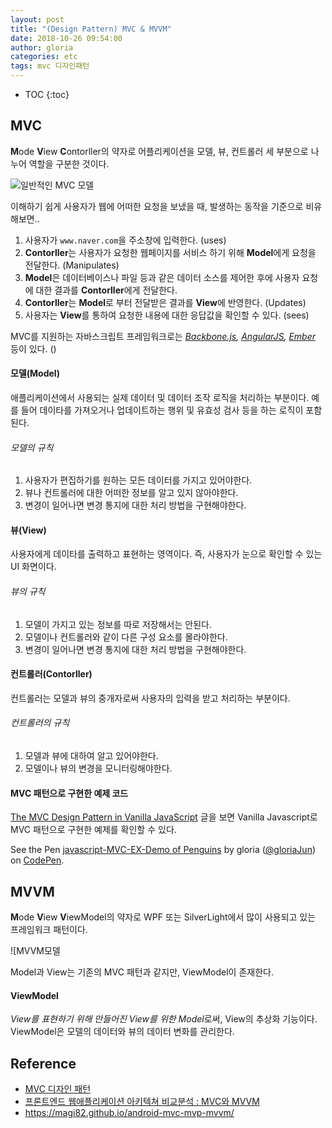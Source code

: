 ```yaml
---
layout: post
title: "(Design Pattern) MVC & MVVM"
date: 2018-10-26 09:54:00
author: gloria
categories: etc
tags: mvc 디자인패턴
---
```


* TOC
{:toc}

## MVC
**M**ode **V**iew **C**ontorller의 약자로 어플리케이션을 모델, 뷰, 컨트롤러 세 부분으로 나누어 역할을 구분한 것이다.

![일반적인 MVC 모델](https://upload.wikimedia.org/wikipedia/commons/thumb/5/53/Router-MVC-DB.svg/300px-Router-MVC-DB.svg.png)

이해하기 쉽게 사용자가 웹에 어떠한 요청을 보냈을 때, 발생하는 동작을 기준으로 비유해보면..
1. 사용자가 `www.naver.com`을 주소창에 입력한다. (uses)
2. **Contorller**는 사용자가 요청한 웹페이지를 서비스 하기 위해 **Model**에게 요청을 전달한다. (Manipulates)
3. **Model**은 데이터베이스나 파일 등과 같은 데이터 소스를 제어한 후에 사용자 요청에 대한 결과를 **Contorller**에게 전달한다.
4. **Contorller**는 **Model**로 부터 전달받은 결과를 **View**에 반영한다. (Updates)
5. 사용자는 **View**를 통하여 요청한 내용에 대한 응답값을 확인할 수 있다. (sees)


MVC를 지원하는 자바스크립트 프레임워크로는 *[Backbone.js](http://backbonejs.org/), [AngularJS](https://angularjs.org/), [Ember](http://emberjs.com/)* 등이 있다. ()

#### 모델(Model)
애플리케이션에서 사용되는 실제 데이터 및 데이터 조작 로직을 처리하는 부분이다.
예를 들어 데이타를 가져오거나 업데이트하는 행위 및  유효성 검사 등을 하는 로직이 포함된다.

###### 모델의 규칙
1. 사용자가 편집하기를 원하는 모든 데이터를 가지고 있어야한다.
2. 뷰나 컨트롤러에 대한 어떠한 정보를 알고 있지 않아야한다. 
3. 변경이 일어나면 변경 통지에 대한 처리 방법을 구현해야한다.


#### 뷰(View)
사용자에게 데이타를 출력하고 표현하는 영역이다. 즉, 사용자가 눈으로 확인할 수 있는 UI 화면이다.

###### 뷰의 규칙
1. 모델이 가지고 있는 정보를 따로 저장해서는 안된다.
2. 모델이나 컨트롤러와 같이 다른 구성 요소를 몰라야한다.
3. 변경이 일어나면 변경 통지에 대한 처리 방법을 구현해야한다.


#### 컨트롤러(Contorller)
컨트롤러는 모델과 뷰의 중개자로써 사용자의 입력을 받고 처리하는 부분이다.

###### 컨트롤러의 규칙
1. 모델과 뷰에 대하여 알고 있어야한다.
2. 모델이나 뷰의 변경을 모니터링해야한다.


#### MVC 패턴으로 구현한 예제 코드
[The MVC Design Pattern in Vanilla JavaScript](https://www.sitepoint.com/mvc-design-pattern-javascript/) 글을 보면 Vanilla Javascript로 MVC 패턴으로 구현한 예제를 확인할 수 있다.     
<p data-height="265" data-theme-id="0" data-slug-hash="aRPrzd" data-default-tab="js,result" data-user="gloriaJun" data-pen-title="javascript-MVC-EX-Demo of Penguins" class="codepen">See the Pen <a href="https://codepen.io/gloriaJun/pen/aRPrzd/">javascript-MVC-EX-Demo of Penguins</a> by gloria (<a href="https://codepen.io/gloriaJun">@gloriaJun</a>) on <a href="https://codepen.io">CodePen</a>.</p>
<script async src="https://static.codepen.io/assets/embed/ei.js"></script>


## MVVM
**M**ode **V**iew **V**iewModel의 약자로 WPF 또는 SilverLight에서 많이 사용되고 있는 프레임워크 패턴이다.

![MVVM모델[](https://upload.wikimedia.org/wikipedia/commons/thumb/8/87/MVVMPattern.png/330px-MVVMPattern.png)

Model과 View는 기존의 MVC 패턴과 같지만, ViewModel이 존재한다.

#### ViewModel
*View를 표현하기 위해 만들어진 View를 위한 Model*로써, View의 추상화 기능이다.
ViewModel은 모델의 데이터와 뷰의 데이터 변화를 관리한다.



## Reference
- [MVC 디자인 패턴](https://opentutorials.org/course/697/3828)
- [프론트엔드 웹애플리케이션 아키텍쳐 비교분석 : MVC와 MVVM](https://medium.com/@manyoung/%ED%94%84%EB%A1%A0%ED%8A%B8%EC%97%94%EB%93%9C-%EC%9B%B9%EC%95%A0%ED%94%8C%EB%A6%AC%EC%BC%80%EC%9D%B4%EC%85%98-%EC%95%84%ED%82%A4%ED%85%8D%EC%B3%90-%EB%B9%84%EA%B5%90%EB%B6%84%EC%84%9D-mvc%EC%99%80-mvvm-e446a0f46d8c)
- https://magi82.github.io/android-mvc-mvp-mvvm/
